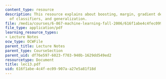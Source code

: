 ```yaml
---
content_type: resource
description: This resource explains about boosting, margin, gradient descent, complexity
  of classifiers, and generalization.
file: /media/courses/6-867-machine-learning-fall-2006/616f1abe4c4fec09907aa27e5a81f18d_lec13.pdf
file_type: application/pdf
learning_resource_types:
- Lecture Notes
ocw_type: OCWFile
parent_title: Lecture Notes
parent_type: CourseSection
parent_uid: df76e597-6023-f703-940b-1629dd549ed2
resourcetype: Document
title: lec13.pdf
uid: 616f1abe-4c4f-ec09-907a-a27e5a81f18d
---
```

